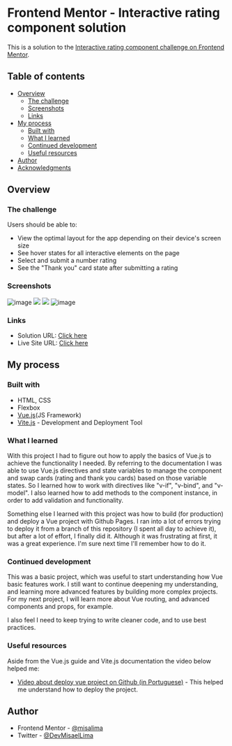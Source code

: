 # Frontend Mentor - Interactive rating component solution

This is a solution to the [Interactive rating component challenge on Frontend Mentor](https://www.frontendmentor.io/challenges/interactive-rating-component-koxpeBUmI). 

## Table of contents

- [Overview](#overview)
  - [The challenge](#the-challenge)
  - [Screenshots](#screenshots)
  - [Links](#links)
- [My process](#my-process)
  - [Built with](#built-with)
  - [What I learned](#what-i-learned)
  - [Continued development](#continued-development)
  - [Useful resources](#useful-resources)
- [Author](#author)
- [Acknowledgments](#acknowledgments)

## Overview

### The challenge

Users should be able to:

- View the optimal layout for the app depending on their device's screen size
- See hover states for all interactive elements on the page
- Select and submit a number rating
- See the "Thank you" card state after submitting a rating

### Screenshots

![image](https://user-images.githubusercontent.com/91353521/232263566-3893039f-a040-4dfe-982b-a37eb20aaceb.png)
![](https://user-images.githubusercontent.com/91353521/232263414-9e7e21ce-3d95-4cba-9cac-98bf1576ffa7.png)
![](https://user-images.githubusercontent.com/91353521/232263424-33e8c1d9-8110-4dba-a711-6b21292a0932.png)
![image](https://user-images.githubusercontent.com/91353521/232263537-6162c71c-e0dc-41a4-8749-baf49ea5fcb9.png)


### Links

- Solution URL: [Click here](https://your-solution-url.com)
- Live Site URL: [Click here](https://misalima.github.io/interactive-rating-component/)

## My process

### Built with

- HTML, CSS
- Flexbox
- [Vue.js](https://vuejs.org/)(JS Framework) 
- [Vite.js](https://vitejs.dev/) - Development and Deployment Tool


### What I learned

With this project I had to figure out how to apply the basics of Vue.js to achieve the functionality I needed. By referring to the documentation I was able to use Vue.js directives and state variables to manage the component and swap cards (rating and thank you cards) based on those variable states. So I learned how to work with directives like "v-if", "v-bind", and "v-model". I also learned how to add methods to the component instance, in order to add validation and functionality.

Something else I learned with this project was how to build (for production) and deploy a Vue project with Github Pages. I ran into a lot of errors trying to deploy it from a branch of this repository (I spent all day to achieve it), but after a lot of effort, I finally did it. Although it was frustrating at first, it was a great experience. I'm sure next time I'll remember how to do it. 

### Continued development

This was a basic project, which was useful to start understanding how Vue basic features work. I still want to continue deepening my understanding, and learning more advanced features by building more complex projects. For my next project, I will learn more about Vue routing, and advanced components and props, for example. 

I also feel I need to keep trying to write cleaner code, and to use best practices. 

  

### Useful resources

Aside from the Vue.js guide and Vite.js documentation the video below helped me:

- [Video about deploy vue project on Github (in Portuguese)](https://www.youtube.com/watch?v=2aNiTrhKZjA&ab_channel=MinutoJavascript) - This helped me understand how to deploy the project.


## Author

- Frontend Mentor - [@misalima](https://www.frontendmentor.io/profile/misalima)
- Twitter - [@DevMisaelLima](https://www.twitter.com/DevMisaelLima)

